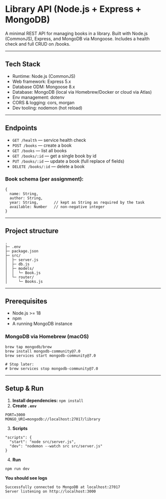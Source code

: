 # Library API (Node.js + Express + MongoDB)

A minimal REST API for managing books in a library. Built with Node.js (CommonJS), Express, and MongoDB via Mongoose. Includes a health check and full CRUD on /books.

---

## Tech Stack
- Runtime: Node.js (CommonJS)
- Web framework: Express 5.x
- Database ODM: Mongoose 8.x
- Database: MongoDB (local via Homebrew/Docker or cloud via Atlas)
- Env management: dotenv 
- CORS & logging: cors, morgan 
- Dev tooling: nodemon (hot reload)

---

## Endpoints
- `GET /health` — service health check 
- `POST /books` — create a book 
- `GET /books` — list all books 
- `GET /books/:id` — get a single book by id 
- `PUT /books/:id` — update a book (full replace of fields)
- `DELETE /books/:id` — delete a book

### Book schema (per assignment):
```
{
  name: String,
  author: String,
  year: String,       // kept as String as required by the task
  available: Number   // non-negative integer
}
```

--- 

## Project structure
```
.
├─ .env
├─ package.json
├─ src/
│  ├─ server.js
│  ├─ db.js
│  ├─ models/
│  │  └─ Book.js
│  └─ router/
│     └─ Books.js
```

---

## Prerequisites
- Node.js >= 18
- npm 
- A running MongoDB instance

### MongoDB via Homebrew (macOS)
```
brew tap mongodb/brew
brew install mongodb-community@7.0
brew services start mongodb-community@7.0

# Stop later:
# brew services stop mongodb-community@7.0
```

---

## Setup & Run
1. **Install dependencies:** `npm install`
2. **Create `.env`**
```
PORT=3000
MONGO_URI=mongodb://localhost:27017/library
```
3. **Scripts**
```
"scripts": {
  "start": "node src/server.js",
  "dev": "nodemon --watch src src/server.js"
}
```
4. **Run**
```
npm run dev
```
**You should see logs**
```
Successfully connected to MongoDB at localhost:27017
Server listening on http://localhost:3000
```